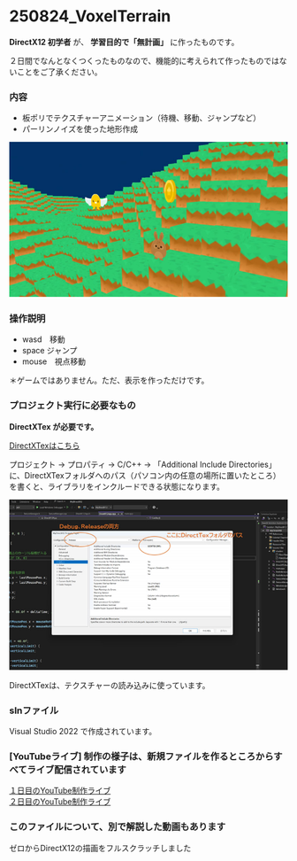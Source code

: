 # 250824_VoxelTerrain

**DirectX12 初学者** が、 **学習目的で「無計画」** に作ったものです。

２日間でなんとなくつくったものなので、機能的に考えられて作ったものではないことをご了承ください。

### 内容

* 板ポリでテクスチャーアニメーション（待機、移動、ジャンプなど）
* パーリンノイズを使った地形作成

![screenshot](https://github.com/SolaGame8/MyDX12Learning/blob/main/250824_VoxelTerrain/screenshots/image001.jpg)


### 操作説明

- wasd　移動
- space ジャンプ
- mouse　視点移動

＊ゲームではありません。ただ、表示を作っただけです。


### プロジェクト実行に必要なもの

**DirectXTex が必要です。**

[DirectXTexはこちら](https://github.com/microsoft/DirectXTex)

プロジェクト → プロパティ → C/C++ → 「Additional Include Directories」
に、DirectXTexフォルダへのパス（パソコン内の任意の場所に置いたところ）を書くと、ライブラリをインクルードできる状態になります。

![project settings](https://github.com/SolaGame8/MyDX12Learning/blob/main/250824_VoxelTerrain/screenshots/vs_prop_1.jpg)

DirectXTexは、テクスチャーの読み込みに使っています。

### slnファイル

Visual Studio 2022 で作成されています。


### [YouTubeライブ] 制作の様子は、新規ファイルを作るところからすべてライブ配信されています

[１日目のYouTube制作ライブ](https://www.youtube.com/watch?v=LfemIWoI2Ws&t=13220s)
<br>
[２日目のYouTube制作ライブ](https://www.youtube.com/watch?v=Wnkv7VBMFV0&t=2694s)

### このファイルについて、別で解説した動画もあります

ゼロからDirectX12の描画をフルスクラッチしました
